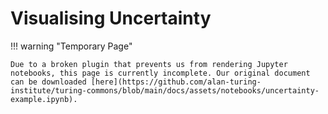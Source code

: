 # Visualising Uncertainty

!!! warning "Temporary Page"

    Due to a broken plugin that prevents us from rendering Jupyter notebooks, this page is currently incomplete. Our original document can be downloaded [here](https://github.com/alan-turing-institute/turing-commons/blob/main/docs/assets/notebooks/uncertainty-example.ipynb).